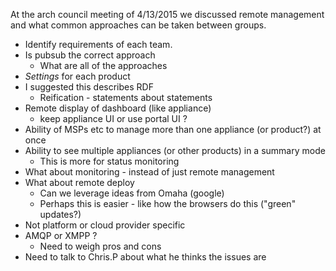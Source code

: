 At the arch council meeting of 4/13/2015 we discussed remote management and what
common approaches can be taken between groups.

 * Identify requirements of each team.
 * Is pubsub the correct approach
   * What are all of the approaches
 * *Settings* for each product
 * I suggested this describes RDF
   * Reification - statements about statements
 * Remote display of dashboard (like appliance)
   * keep appliance UI or use portal UI ?
 * Ability of MSPs etc to manage more than one appliance (or product?) at once
 * Ability to see multiple appliances (or other products) in a summary mode
   * This is more for status monitoring
 * What about monitoring - instead of just remote management
 * What about remote deploy
   * Can we leverage ideas from Omaha (google)
   * Perhaps this is easier - like how the browsers do this ("green" updates?)
 * Not platform or cloud provider specific
 * AMQP or XMPP ?
   * Need to weigh pros and cons
 * Need to talk to Chris.P about what he thinks the issues are

<!-- vim: set autoindent expandtab sw=4 syntax=markdown: -->
